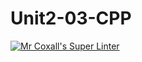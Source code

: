 # Unit2-03-CPP
[![Mr Coxall's Super Linter](https://github.com/ICS3U-C-Programming-ShemIrekpita/Unit2-03-CPP/workflows/Mr%20Coxall's%20Super%20Linter/badge.svg)](https://github.com/ICS3U-C-Programming-ShemIrekpita/Unit2-03-CPP/actions/)
